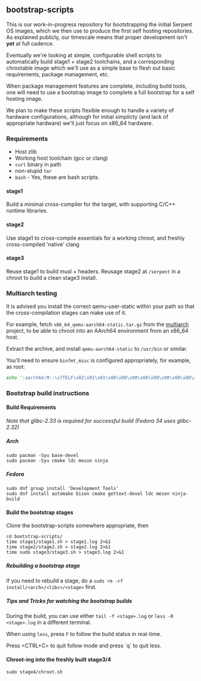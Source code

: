 ## bootstrap-scripts

This is our work-in-progress repository for bootstrapping the initial Serpent OS images,
which we then use to produce the first self hosting repositories. As explained publicly,
our timescale means that proper development isn't **yet** at full cadence.

Eventually we're looking at simple, configurable shell scripts to automatically build
stage1 + stage2 toolchains, and a corresponding chrootable image which we'll use as a
simple base to flesh out basic requirements, package management, etc.

When package management features are complete, including build tools, one will need to
use a bootstrap image to complete a full bootstrap for a self hosting image.

We plan to make these scripts flexible enough to handle a variety of hardware configurations,
although for initial simplicty (and lack of appropriate hardware) we'll just focus on
x86_64 hardware.

### Requirements

 - Host zlib
 - Working host toolchain (gcc or clang)
 - `curl`  binary in path
 - non-stupid `tar`
 - `bash` - Yes, these are bash scripts.


#### stage1

Build a minimal cross-compiler for the target, with supporting C/C++ runtime libraries.

#### stage2

Use stage1 to cross-compile essentials for a working chroot, and freshly cross-compiled 'native' clang

#### stage3

Reuse stage1 to build musl + headers.
Reusage stage2 at `/serpent` in a chroot to build a clean stage3 install.


### Multiarch testing

It is advised you install the correct qemu-user-static within your path so that the cross-compilation
stages can make use of it.

For example, fetch `x86_64_qemu-aarch64-static.tar.gz` from the [multiarch](https://github.com/multiarch/qemu-user-static/releases) project, to be able to
chroot into an AArch64 environment from an x86_64 host.

Extract the archive, and install `qemu-aarch64-static` to `/usr/bin` or similar.

You'll need to ensure `binfmt_misc` is configured appropriately, for example, as root:

```bash
echo ':aarch64:M::\x7fELF\x02\x01\x01\x00\x00\x00\x00\x00\x00\x00\x00\x00\x02\x00\xb7:\xff\xff\xff\xff\xff\xff\xff\xff\xff\xff\xff\xff\xff\xff\xff\xff\xfe\xff\xff:/usr/bin/qemu-aarch64-static:' > /proc/sys/fs/binfmt_misc/register
```

### Bootstrap build instructions

#### Build Requirements

*Note that glibc-2.33 is required for successful build (Fedora 34 uses glibc-2.32)*

##### Arch

```
sudo pacman -Syu base-devel
sudo pacman -Syu cmake ldc meson ninja
```

##### Fedora

```
sudo dnf group install 'Development Tools'
sudo dnf install automake bison cmake gettext-devel ldc meson ninja-build
```

#### Build the bootstrap stages

Clone the bootstrap-scripts somewhere appropriate, then

```
cd bootstrap-scripts/
time stage1/stage1.sh > stage1.log 2>&1
time stage2/stage2.sh > stage2.log 2>&1
time sudo stage3/stage3.sh > stage3.log 2>&1
```

##### Rebuilding a bootstrap stage

If you need to rebuild a stage, do a `sudo rm -rf install/<arch>/<libc>/<stage>` first.

##### Tips and Tricks for watching the bootstrap builds

During the build, you can use either `tail -f <stage>.log` or `less -R <stage>.log` in a different terminal.

When using `less`, press `F` to follow the build status in real-time.

Press <CTRL+C> to quit follow mode and press ´q´ to quit less.

#### Chroot-ing into the freshly built stage3/4

`sudo stage4/chroot.sh`
